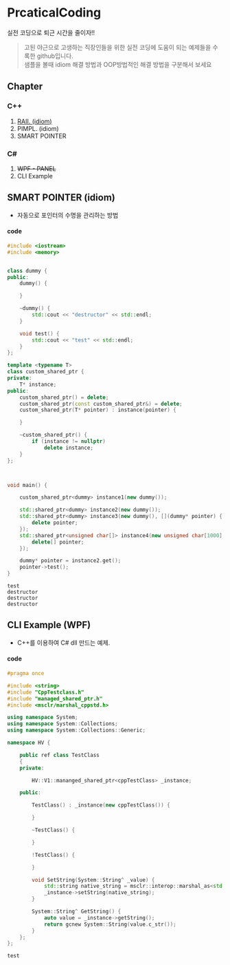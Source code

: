 # PrcaticalCoding

실전 코딩으로 퇴근 시간을 줄이자!!

> 고된 야근으로 고생하는 직장인들을 위한 실전 코딩에 도움이 되는 예제들을 수록한 github입니다.   
>  샘플을 볼때 idiom 해결 방법과 OOP방법적인 해결 방법을 구분해서 보세요

## Chapter

### C++

1. [RAII. \(idiom\)](raii-idiom.md)
2. PIMPL. \(idiom\)
3. SMART POINTER

### C\#

1. ~~WPF - PANEL~~
2. CLI Example

## SMART POINTER \(idiom\)

* 자동으로 포인터의 수명을 관리하는 방법

#### code

```cpp
#include <iostream>
#include <memory>


class dummy {
public:
    dummy() {

    }

    ~dummy() {
        std::cout << "destructor" << std::endl;
    }

    void test() {
        std::cout << "test" << std::endl;
    }
};

template <typename T>
class custom_shared_ptr {
private:
    T* instance;
public:
    custom_shared_ptr() = delete;
    custom_shared_ptr(const custom_shared_ptr&) = delete;
    custom_shared_ptr(T* pointer) : instance(pointer) {

    }

    ~custom_shared_ptr() {
        if (instance != nullptr)
            delete instance;
    }
};



void main() {

    custom_shared_ptr<dummy> instance1(new dummy());

    std::shared_ptr<dummy> instance2(new dummy());
    std::shared_ptr<dummy> instance3(new dummy(), [](dummy* pointer) {
        delete pointer;
    });
    std::shared_ptr<unsigned char[]> instance4(new unsigned char[1000], [](unsigned char* pointer) {
        delete[] pointer;
    });

    dummy* pointer = instance2.get();
    pointer->test();
}
```

```text
test
destructor
destructor
destructor
```

## CLI Example \(WPF\)

* C++를 이용하여 C\# dll 만드는 예제.

#### code

```cpp
#pragma once

#include <string>
#include "CppTestclass.h"
#include "managed_shared_ptr.h"
#include <msclr/marshal_cppstd.h>

using namespace System;
using namespace System::Collections;
using namespace System::Collections::Generic;

namespace HV {

    public ref class TestClass
    {
    private:

        HV::V1::mananged_shared_ptr<cppTestClass> _instance;

    public:

        TestClass() : _instance(new cppTestClass()) {

        }

        ~TestClass() {

        }

        !TestClass() {

        }

        void SetString(System::String^ _value) {
            std::string native_string = msclr::interop::marshal_as<std::string>(_value);
            _instance->setString(native_string);
        }

        System::String^ GetString() {
            auto value = _instance->getString();
            return gcnew System::String(value.c_str());
        }
    };
};
```

```text
test
```


